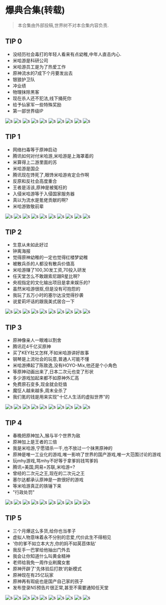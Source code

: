 # 爆典合集(转载)
> 本合集由外部投稿,世界树不对本合集内容负责.

## TIP 0
+ 没经历社会毒打的年轻人看来有点幼稚,中年人直击内心.
+ 米哈游是科研公司
+ 米哈游员工是为了热爱工作
+ 原神流水的7成下个月要发出去
+ 银狼护卫队
+ 冲业绩
+ 物理抹除黑客
+ 现在杀人还不犯法,线下捅死你
+ 给予仙家军一些特殊奖励
+ 第一部世界级IP

![s](./1.jpg)
![s](./2.jpg)
![s](./3.jpg)
![s](./4.jpg)
![s](./5.jpg)
![s](./6.jpg)
![s](./7.jpg)
![s](./8.jpg)
![s](./9.jpg)
![s](./10.jpg)


## TIP 1
+ 网络扫毒等于原神启动
+ 腾讯如何对付米哈游,米哈游是上海罩着的
+ 米算得上二游里面的苏
+ 米哈游是国企
+ 腾讯现在馋死了,眼馋米哈游肯定合作啊
+ 反原和反社会高度重合
+ 王者是活该,原神是被冤枉的
+ 入侵米哈游等于入侵国家服务器
+ 真以为流水是氪佬贡献的啊?
+ 米哈游致敬前辈

![s](./11.jpg)
![s](./12.jpg)
![s](./13.jpg)
![s](./14.jpg)
![s](./15.jpg)
![s](./16.jpg)
![s](./17.jpg)
![s](./18.jpg)
![s](./19.jpg)
![s](./20.jpg)


## TIP 2
+ 生意从未如此好过
+ 钟离海报
+ 觉得原神幼稚的一定也觉得红楼梦幼稚
+ 被散兵杀的人都没有散兵价值高
+ 米哈游赚了100,30发工资,70投入研发
+ 任天堂怎么不敢跟索尼跟R星比啊?
+ 央视指定的文化输出项目是拿来娱乐的?
+ 虽然米哈游很抠,但是没有可抱怨的
+ 我玩了五万小时的塞尔达没觉得抄袭
+ 说爱莉坏话的跟我美式居合一下

![s](./21.jpg)
![s](./22.jpg)
![s](./23.jpg)
![s](./24.jpg)
![s](./25.jpg)
![s](./26.jpg)
![s](./27.jpg)
![s](./28.jpg)
![s](./29.jpg)
![s](./30.jpg)


## TIP 3
+ 原神像亲人一眼难以割舍
+ 腾讯花4千亿买原神
+ 买了KEY社又怎样,不如米哈游讲好故事
+ 钢琴是上流社会的玩意,普通人可能不懂
+ 米哈游捧起了陈致逸,没有HOYO-Mix,他还是个小角色
+ 等原神动画出来了,日本二次元也变了形状
+ 多少游戏加起来都不如原神外汇高
+ 免费原石变多,现金就会贬值
+ 魔怔人越来越多,周末全杀了
+ 我们氪的钱是用来实现"十亿人生活的虚拟世界"的

![s](./31.jpg)
![s](./32.jpg)
![s](./33.jpg)
![s](./34.jpg)
![s](./35.jpg)
![s](./36.jpg)
![s](./37.jpg)
![s](./38.jpg)
![s](./39.jpg)
![s](./40.jpg)


## TIP 4
+ 春晚把原神加入,猴与半个世界为敌
+ 原神加上是王者的三倍
+ 我是米哈游,宁愿错杀一千,也不放过一个抹黑原神的
+ 原神是唯一工业化的游戏,唯一影响了世界的国产游戏,唯一大范围讨论的游戏
+ 玩mhy游戏,骂mhy不好等于拿爹妈钱骂爹妈
+ 腾讯=美国,网易=苏联,米哈游=?
+ 曾经的二次元之王,现在的二次元之王
+ 塞尔达都承认原神是一款很好的游戏
+ 等米哈游真正的铁锤下来
+ "行政处罚"

![s](./41.jpg)
![s](./42.jpg)
![s](./43.jpg)
![s](./44.jpg)
![s](./45.jpg)
![s](./46.jpg)
![s](./47.jpg)
![s](./48.jpg)
![s](./49.jpg)
![s](./50.jpg)


## TIP 5
+ 三个月爆这么多货,给你也当孝子
+ 虚拟人物意味着永不分别的恋爱,代价此生不得相见
+ '你的爹不如立本大方,你的妈不如莴苣体贴'
+ 我反手一巴掌给他抽出门外去
+ 我会让你知道什么叫黄金精神
+ 老师给我免一周作业刷魔女套
+ 原神开辟了'先体验后打款'的新模式
+ 原神现在有25亿玩家
+ 原神再有瑕疵也是国产自己家的孩子
+ 发布登录NS预告片很正常,甚至不需要通知任天堂

![s](./51.jpg)
![s](./52.jpg)
![s](./53.jpg)
![s](./54.jpg)
![s](./55.jpg)
![s](./56.jpg)
![s](./57.jpg)
![s](./58.jpg)
![s](./59.jpg)
![s](./60.jpg)
